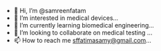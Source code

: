 - 👋 Hi, I’m @samreenfatam
- 👀 I’m interested in medical devices...
- 🌱 I’m currently learning  biomedical engineering...
- 💞️ I’m looking to collaborate on medical testing  ...
- 📫 How to reach me  sffatimasamy@gmail.com...

<!---
samreenfatam/samreenfatam is a ✨ special ✨ repository because its `README.md` (this file) appears on your GitHub profile.
You can click the Preview link to take a look at your changes.
--->
